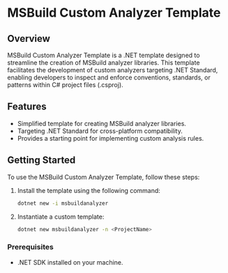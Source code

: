 # MSBuild Custom Analyzer Template

## Overview
MSBuild Custom Analyzer Template is a .NET template designed to streamline the creation of MSBuild analyzer libraries. This template facilitates the development of custom analyzers targeting .NET Standard, enabling developers to inspect and enforce conventions, standards, or patterns within C# project files (.csproj).

## Features
- Simplified template for creating MSBuild analyzer libraries.
- Targeting .NET Standard for cross-platform compatibility.
- Provides a starting point for implementing custom analysis rules.

## Getting Started
To use the MSBuild Custom Analyzer Template, follow these steps:
1. Install the template using the following command:
   ```bash
   dotnet new -i msbuildanalyzer
2. Instantiate a custom template:
   ```bash
   dotnet new msbuildanalyzer -n <ProjectName>

### Prerequisites
- .NET SDK installed on your machine.